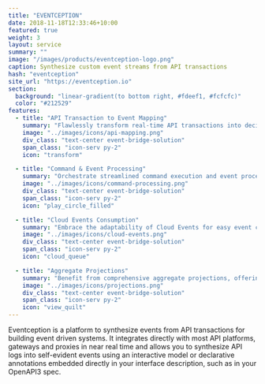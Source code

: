 ```yaml
---
title: "EVENTCEPTION"
date: 2018-11-18T12:33:46+10:00
featured: true
weight: 3
layout: service
summary: ""
image: "/images/products/eventception-logo.png"
caption: Synthesize custom event streams from API transactions
hash: "eventception"
site_url: "https://eventception.io"
section:
  background: "linear-gradient(to bottom right, #fdeef1, #fcfcfc)"
  color: "#212529"
features:
  - title: "API Transaction to Event Mapping"
    summary: "Flawlessly transform real-time API transactions into decipherable events, ensuring synchronization and coherence across systems."
    image: "../images/icons/api-mapping.png"
    div_class: "text-center event-bridge-solution"
    span_class: "icon-serv py-2"
    icon: "transform"

  - title: "Command & Event Processing"
    summary: "Orchestrate streamlined command execution and event processing, promoting data accuracy and enhanced system interactivity."
    image: "../images/icons/command-processing.png"
    div_class: "text-center event-bridge-solution"
    span_class: "icon-serv py-2"
    icon: "play_circle_filled"

  - title: "Cloud Events Consumption"
    summary: "Embrace the adaptability of Cloud Events for easy event consumption, fostering integration agility across diverse platforms."
    image: "../images/icons/cloud-events.png"
    div_class: "text-center event-bridge-solution"
    span_class: "icon-serv py-2"
    icon: "cloud_queue"

  - title: "Aggregate Projections"
    summary: "Benefit from comprehensive aggregate projections, offering a consolidated view of events, driving analytical prowess and informed decision-making."
    image: "../images/icons/projections.png"
    div_class: "text-center event-bridge-solution"
    span_class: "icon-serv py-2"
    icon: "view_quilt"
---
```


Eventception is a platform to synthesize events from API transactions for building event driven systems. It integrates directly with most API platforms, gateways and proxies in near real time and allows you to synthesize API logs into self-evident events using an interactive model or declarative annotations embedded directly in your interface description, such as in your OpenAPI3 spec.
